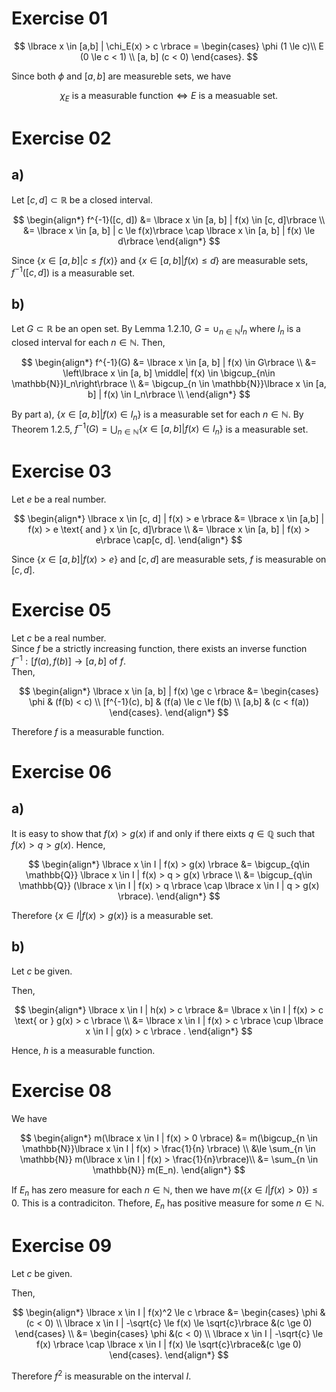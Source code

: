 # Exercise 01

$$
\lbrace x \in [a,b] | \chi_E(x) > c \rbrace =
\begin{cases}
\phi (1 \le c)\\
E (0 \le c < 1) \\
[a, b] (c < 0)
\end{cases}.
$$

Since both $\phi$ and $[a,b]$ are measureble sets, we have

$$
\chi_E \text{ is a measurable function} \iff E \text{ is a measuable set}.
$$

# Exercise 02

## a)
Let $[c, d] \subset \mathbb{R}$ be a closed interval.

$$
\begin{align*}
f^{-1}([c, d]) &= \lbrace x \in [a, b] | f(x) \in [c, d]\rbrace \\
&= \lbrace x \in [a, b] | c \le f(x)\rbrace \cap \lbrace x \in [a, b] | f(x) \le d\rbrace
\end{align*}
$$

Since $\lbrace x \in [a, b] | c \le f(x)\rbrace$ and $\lbrace x \in [a, b] | f(x) \le d\rbrace$ are measurable sets, $f^{-1}([c, d])$ is a measurable set.

## b)

Let $G \subset \mathbb{R}$ be an open set.
By Lemma 1.2.10, $G = \cup_{n\in \mathbb{N}}I_n$ where $I_n$ is a closed interval for each $n \in \mathbb{N}$.
Then,

$$
\begin{align*}
f^{-1}(G) &= \lbrace x \in [a, b] | f(x) \in G\rbrace \\
&= \left\lbrace x \in [a, b] \middle| f(x) \in \bigcup_{n\in \mathbb{N}}I_n\right\rbrace \\
&= \bigcup_{n \in \mathbb{N}}\lbrace x \in [a, b] | f(x) \in I_n\rbrace \\
\end{align*}
$$

By part a), $\lbrace x \in [a, b] | f(x) \in I_n\rbrace$ is a measurable set for each $n \in \mathbb{N}$.
By Theorem 1.2.5, $f^{-1}(G) = \bigcup_{n \in \mathbb{N}}\lbrace x \in [a, b] | f(x) \in I_n\rbrace$ is a measurable set.

# Exercise 03

Let $e$ be a real number.

$$
\begin{align*}
\lbrace x \in [c, d] | f(x) > e \rbrace &= \lbrace x \in [a,b] | f(x) > e \text{ and } x \in [c, d]\rbrace \\
&= \lbrace x \in [a, b] | f(x) > e\rbrace \cap[c, d].
\end{align*}
$$

Since $\lbrace x \in [a, b] | f(x) > e\rbrace$ and $[c, d]$ are measurable sets, $f$ is measurable on $[c, d]$.

# Exercise 05
Let $c$ be a real number.  
Since $f$ be a strictly increasing function, there exists an inverse function $f^{-1}:[f(a),f(b)] \to [a, b]$ of $f$.  
Then, 

$$
\begin{align*}
\lbrace x \in [a, b] | f(x) \ge c \rbrace &= \begin{cases}
\phi & (f(b) < c) \\
[f^{-1}(c), b] & (f(a) \le c \le f(b) \\
[a,b] & (c < f(a))
\end{cases}.
\end{align*}
$$ 

Therefore $f$ is a measurable function.

# Exercise 06

## a)
It is easy to show that $f(x) > g(x)$ if and only if there eixts $q \in \mathbb{Q}$ such that $f(x) > q > g(x)$.
Hence,

$$
\begin{align*}
\lbrace x \in I | f(x) > g(x) \rbrace &= \bigcup_{q\in \mathbb{Q}} \lbrace x \in I | f(x) > q > g(x) \rbrace \\
&= \bigcup_{q\in \mathbb{Q}} (\lbrace x \in I | f(x) > q \rbrace \cap \lbrace x \in I | q > g(x) \rbrace).
\end{align*}
$$

Therefore $\lbrace x \in I | f(x) > g(x) \rbrace$ is a measurable set.

## b)

Let $c$ be given.

Then, 

$$
\begin{align*}
\lbrace x \in I | h(x) > c \rbrace &= \lbrace x \in I | f(x) > c \text{ or } g(x) > c \rbrace \\
&= \lbrace x \in I | f(x) > c \rbrace \cup \lbrace x \in I | g(x) > c \rbrace .
\end{align*}
$$

Hence, $h$ is a measurable function.

# Exercise 08

We have

$$
\begin{align*}
m(\lbrace x \in I | f(x) > 0 \rbrace) &= m(\bigcup_{n \in \mathbb{N}}\lbrace x \in I | f(x) > \frac{1}{n} \rbrace) \\
&\le \sum_{n \in \mathbb{N}} m(\lbrace x \in I | f(x) > \frac{1}{n}\rbrace)\\
&= \sum_{n \in \mathbb{N}} m(E_n).
\end{align*}
$$

If $E_n$ has zero measure for each $n \in \mathbb{N}$, then we have $m(\lbrace x \in I | f(x) > 0 \rbrace) \le 0$. This is a contradiciton. Thefore, $E_n$ has positive measure for some $n \in \mathbb{N}$.

# Exercise 09

Let $c$ be given.

Then,

$$
\begin{align*}
\lbrace x \in I | f(x)^2 \le c \rbrace &= \begin{cases}
\phi &(c < 0) \\
\lbrace x \in I | -\sqrt{c} \le f(x) \le \sqrt{c}\rbrace &(c \ge 0)
\end{cases} \\
&= \begin{cases}
\phi &(c < 0) \\
\lbrace x \in I | -\sqrt{c} \le f(x) \rbrace \cap \lbrace x \in I | f(x) \le \sqrt{c}\rbrace&(c \ge 0)
\end{cases}.
\end{align*}
$$

Therefore $f^2$ is measurable on the interval $I$.
